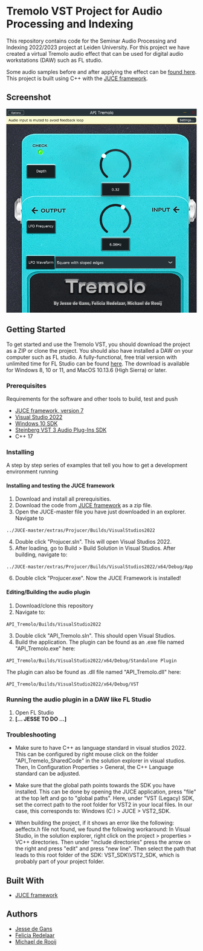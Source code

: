 
# Tremolo VST Project for Audio Processing and Indexing

This repository contains code for the Seminar Audio Processing and Indexing 2022/2023 project at Leiden University. For this project we have created a virtual Tremolo audio effect that can be used for digital audio workstations (DAW) such as FL studio. 

Some audio samples before and after applying the effect can be [found here](https://fredelaar.github.io/API-project2022-tremolo/). This project is built using C++ with the [JUCE framework](https://github.com/juce-framework/JUCE).

## Screenshot
![Plugin made by our team](plugin-team.PNG?raw=true)


## Getting Started

To get started and use the Tremolo VST, you should download the project as a ZIP or clone the project. You should also have installed a DAW on your computer such as FL studio. A fully-functional, free trial version with unlimited time for FL Studio can be found [here](https://www.image-line.com/fl-studio-download/). The download is available for Windows 8, 10 or 11, and MacOS 10.13.6 (High Sierra) or later.


### Prerequisites

Requirements for the software and other tools to build, test and push 
- [JUCE framework, version 7](https://github.com/juce-framework/JUCE)
- [Visual Studio 2022](https://visualstudio.microsoft.com/downloads/)
- [Windows 10 SDK](https://developer.microsoft.com/en-us/windows/downloads/windows-sdk/)
- [Steinberg VST 3 Audio Plug-Ins SDK](https://www.steinberg.net/developers/) 
- C++ 17 


### Installing

A step by step series of examples that tell you how to get a development environment running

#### Installing and testing the JUCE framework

1. Download and install all prerequisities.
2. Download the code from [JUCE framework](https://github.com/juce-framework/JUCE) as a zip file. 
3. Open the JUCE-master file you have just downloaded in an explorer. Navigate to
   
```../JUCE-master/extras/Projucer/Builds/VisualStudios2022```

4. Double click "Projucer.sln". This will open Visual Studios 2022.
5. After loading, go to Build > Build Solution in Visual Studios. After building, navigate to: 

```../JUCE-master/extras/Projucer/Builds/VisualStudios2022/x64/Debug/App```

6. Double click "Projucer.exe". Now the JUCE Framework is installed! 

#### Editing/Building the audio plugin
1. Download/clone this repository 
2. Navigate to:

```API_Tremolo/Builds/VisualStudio2022```

3. Double click "API_Tremolo.sln". This should open Visual Studios. 
4. Build the application. The plugin can be found as an .exe file named "API_Tremolo.exe" here:

```API_Tremolo/Builds/VisualStudio2022/x64/Debug/Standalone Plugin```

The plugin can also be found as .dll file named "API_Tremolo.dll" here:

```API_Tremolo/Builds/VisualStudio2022/x64/Debug/VST```


### Running the audio plugin in a DAW like FL Studio
1. Open FL Studio
2. **[... JESSE TO DO ...]** 


### Troubleshooting
* Make sure to have C++ as language standard in visual studios 2022. This can be configured by right mouse click on the folder "API_Tremelo_SharedCode" in the solution explorer in visual studios. Then, In Configuration Properties > General, the C++ Language standard can be adjusted. 

* Make sure that the global path points towards the SDK you have installed. This can be done by opening the JUCE application, press "file" at the top left and go to "global paths". Here, under "VST (Legacy) SDK, set the correct path to the root folder for VST2 in your local files. In our case, this corresponds to: Windows (C:) > JUCE > VST2_SDK.

* When building the project, if it shows an error like the following: aeffectx.h file not found, we found the following workaround: In Visual Studio, in the solution explorer, right click on the project > properties > VC++ directories. Then under "include directories" press the arrow on the right and press "edit" and press "new line". Then select the path that leads to this root folder of the SDK: VST_SDK\VST2_SDK, which is probably part of your project folder.

## Built With

  - [JUCE framework](https://github.com/juce-framework/JUCE)



## Authors

  - [Jesse de Gans](https://github.com/jessedegans)
  - [Felicia Redelaar](https://github.com/fRedelaar)
  - [Michael de Rooij](https://github.com/michaael2000)



<!---
## License (if possible)

This project is licensed under the [CC0 1.0 Universal](LICENSE.md) Creative Commons License - see the [LICENSE.md] LICENSE.md) file for details

## Acknowledgments (if possible)

  - Hat tip to anyone whose code is used
-->
